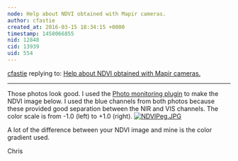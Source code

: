 ```yaml
---
node: Help about NDVI obtained with Mapir cameras.
author: cfastie
created_at: 2016-03-15 18:34:15 +0000
timestamp: 1458066855
nid: 12848
cid: 13939
uid: 554
---
```




[cfastie](../profile/cfastie) replying to: [Help about NDVI obtained with Mapir cameras.](../notes/peppepegasus/03-15-2016/help-about-ndvi-obtained-with-mapri-cameras)

----
Those photos look good. I used the [Photo monitoring plugin](https://publiclab.org/notes/nedhorning/01-13-2016/packaged-photo-monitoring-plugins-available-on-the-github-repositoy) to make the NDVI image below. I used the blue channels from both photos because these provided good separation between the NIR and VIS channels. The color scale is from -1.0 (left) to +1.0 (right).
[![NDVIPeg.JPG](//i.publiclab.org/system/images/photos/000/015/072/medium/NDVIPeg.JPG)](//i.publiclab.org/system/images/photos/000/015/072/original/NDVIPeg.JPG)

A lot of the difference between your NDVI image and mine is the color gradient used.

Chris



